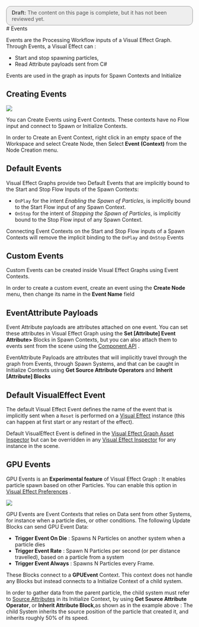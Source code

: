 <div style="border: solid 1px #999; border-radius:12px; background-color:#EEE; padding: 8px; padding-left:14px; color: #555; font-size:14px;"><b>Draft:</b> The content on this page is complete, but it has not been reviewed yet.</div>
# Events

Events are the Processing Workflow inputs of a Visual Effect Graph. Through Events, a Visual Effect can :

* Start and stop spawning particles,
* Read Attribute payloads sent from C#

Events are used in the graph as inputs for Spawn Contexts and Initialize

## Creating Events

![](Images/EventContexts.png)

You can Create Events using Event Contexts. These contexts have no Flow input and connect to Spawn or Initialize Contexts.

In order to Create an Event Context, right click in an empty space of the Workspace and select Create Node, then Select **Event (Context)** from the Node Creation menu.

## Default Events

Visual Effect Graphs provide two Default Events that are implicitly bound to the Start and Stop Flow Inputs of the Spawn Contexts:

* `OnPlay` for the intent *Enabling the Spawn of Particles*, is implicitly bound to the Start Flow input of any Spawn Context.
* `OnStop` for the intent of *Stopping the Spawn of Particles*, is implicitly bound to the Stop Flow input of any Spawn Context.

Connecting Event Contexts on the Start and Stop Flow inputs of a Spawn Contexts will remove the implicit binding to the `OnPlay` and `OnStop` Events

## Custom Events

Custom Events can be created inside Visual Effect Graphs using Event Contexts.

In order to create a custom event, create an event using the **Create Node** menu, then change its name in the **Event Name** field

## EventAttribute Payloads

Event Attribute payloads are attributes attached on one event. You can set these attributes in Visual Effect Graph using the **Set [Attribute] Event Attribute>** Blocks in Spawn Contexts, but you can also attach them to events sent from the scene using the [Component API](ComponentAPI.md#event-attributes) .

EventAttribute Payloads are attributes that will implicitly travel through the graph from Events, through Spawn Systems, and that can be caught in Initialize Contexts using **Get Source Attribute Operators** and **Inherit [Attribute] Blocks**

## Default VisualEffect Event

The default Visual Effect Event defines the name of the event that is implicitly sent when a `Reset` is performed on a [Visual Effect](VisualEffectComponent.md) instance (this can happen at first start or any restart of the effect).

Default VisualEffect Event is defined in the [Visual Effect Graph Asset Inspector](VisualEffectGraphAsset.md) but can be overridden in any [Visual Effect Inspector](VisualEffectComponent.md) for any instance in the scene.

## GPU Events

GPU Events is an **Experimental feature** of Visual Effect Graph : It enables particle spawn based on other Particles.  You can enable this option in [Visual Effect Preferences](VisualEffectPreferences.md) .

![](Images/GPUEvent.png)

GPU Events are Event Contexts that relies on Data sent from other Systems, for instance when a particle dies, or other conditions. The following Update Blocks can send GPU Event Data:

* **Trigger Event On Die** :  Spawns N Particles on another system when a particle dies
* **Trigger Event Rate** : Spawn N Particles per second (or per distance travelled), based on a particle from a system
* **Trigger Event Always** :  Spawns N Particles every Frame.

These Blocks connect to a **GPUEvent** Context. This context does not handle any Blocks but instead connects to a Initialize Context of a child system.

In order to gather data from the parent particle, the child system must refer to [Source Attributes](Attributes.md) in its Initialize Context, by using **Get Source Attribute Operator**, or **Inherit Attribute Block**,as shown as in the example above : The child System inherits the source position of the particle that created it, and inherits roughly 50% of its speed.

